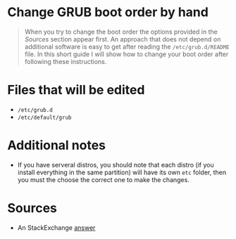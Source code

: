 Change GRUB boot order by hand
=================================================
> When you try to change the boot order the options provided in the _Sources_ section appear first. An approach that does not depend on additional software is easy to get after reading the `/etc/grub.d/README` file. In this short guide I will show how to change your boot order after following these instructions.

Files that will be edited
=================================================
* `/etc/grub.d`
* `/etc/default/grub`


Additional notes
=================================================
- If you have serveral distros, you should note that each distro (if you install everything in the same partition) will have its own `etc` folder, then you must the choose the correct one to make the changes.










Sources
=================================================
* An StackExchange [answer](https://superuser.com/questions/299058/change-the-order-of-all-boot-entries-in-grub2-not-just-the-first)
